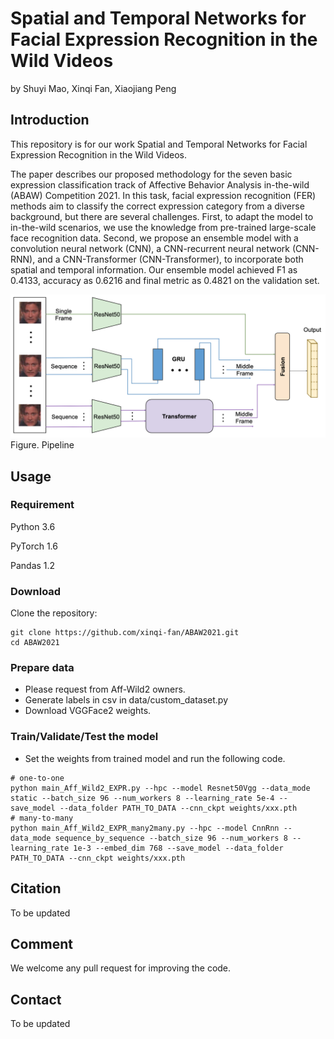 # Spatial and Temporal Networks for Facial Expression Recognition in the Wild Videos

by Shuyi Mao, Xinqi Fan, Xiaojiang Peng

## Introduction
This repository is for our work Spatial and Temporal Networks for Facial Expression Recognition in the Wild Videos. 

The paper describes our proposed methodology for the seven basic expression classification track of Affective Behavior Analysis in-the-wild (ABAW) Competition 2021. In this task, facial expression recognition (FER) methods aim to classify the correct expression category from a diverse background, but there are several challenges. First, to adapt the model to in-the-wild scenarios, we use the knowledge from pre-trained large-scale face recognition data. Second, we propose an ensemble model with a convolution neural network (CNN), a CNN-recurrent neural network (CNN-RNN), and a CNN-Transformer (CNN-Transformer), to incorporate both spatial and temporal information. Our ensemble model achieved F1 as 0.4133, accuracy as 0.6216 and final metric as 0.4821 on the validation set. 

![](https://github.com/xinqi-fan/ABAW2021/blob/main/figure/pipeline.png)
Figure. Pipeline

## Usage
### Requirement
Python 3.6

PyTorch 1.6

Pandas 1.2


### Download
Clone the repository:
```
git clone https://github.com/xinqi-fan/ABAW2021.git
cd ABAW2021
```

### Prepare data

* Please request from Aff-Wild2 owners.
* Generate labels in csv in data/custom_dataset.py
* Download VGGFace2 weights.


### Train/Validate/Test the model

* Set the weights from trained model and run the following code.

```
# one-to-one
python main_Aff_Wild2_EXPR.py --hpc --model Resnet50Vgg --data_mode static --batch_size 96 --num_workers 8 --learning_rate 5e-4 --save_model --data_folder PATH_TO_DATA --cnn_ckpt weights/xxx.pth
# many-to-many
python main_Aff_Wild2_EXPR_many2many.py --hpc --model CnnRnn --data_mode sequence_by_sequence --batch_size 96 --num_workers 8 --learning_rate 1e-3 --embed_dim 768 --save_model --data_folder PATH_TO_DATA --cnn_ckpt weights/xxx.pth
```


## Citation
To be updated

## Comment
We welcome any pull request for improving the code.

## Contact
To be updated
